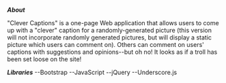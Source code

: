 ***About***

"Clever Captions" is a one-page Web application that allows users to come up with a "clever" caption for a randomly-generated picture (this version will not incorporate randomly generated pictures, but will display a static picture which users can comment on). Others can comment on users' captions with suggestions and opinions--but oh no! It looks as if a troll has been set loose on the site!

***Libraries***
--Bootstrap
--JavaScript
--jQuery
--Underscore.js
